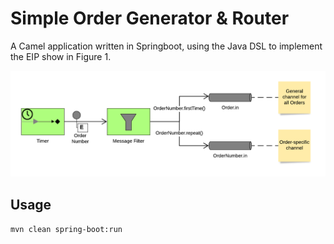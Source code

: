 # Simple Order Generator & Router
A Camel application written in Springboot, using the Java DSL to implement the EIP show in Figure 1.

![alt text](images/sog.png "Figure 1")

## Usage
`mvn clean spring-boot:run`
